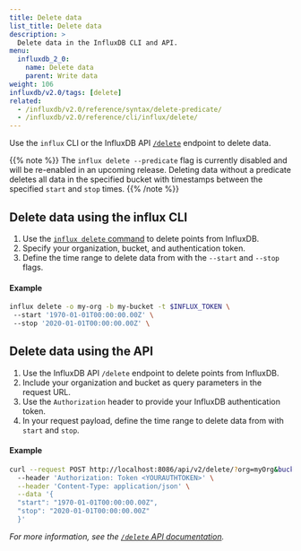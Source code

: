 ```yaml
---
title: Delete data
list_title: Delete data
description: >
  Delete data in the InfluxDB CLI and API.
menu:
  influxdb_2_0:
    name: Delete data
    parent: Write data
weight: 106
influxdb/v2.0/tags: [delete]
related:
  - /influxdb/v2.0/reference/syntax/delete-predicate/
  - /influxdb/v2.0/reference/cli/influx/delete/
---
```

<!--
## Delete data in the InfluxDB UI

Delete data from buckets you've created. You cannot delete data from system buckets.

### Delete data from buckets

1. Click **Load Data** in the navigation bar.

    {{< nav-icon "load data" >}}

2. Select **Buckets**.
3. Next to the bucket with data you want to delete, click **Delete Data by Filter**.
4. In the **Delete Data** window that appears:
  - Select a **Target Bucket** to delete data from.
  - Enter a **Time Range** to delete data from.
  - Click **+ Add Filter** to filter by tag key and value pair.
  - Select **I understand that this cannot be undone**.
5. Click **Confirm Delete** to delete the selected data.

### Delete data from the Data Explorer

1. Click the **Data Explorer** icon in the sidebar.

    {{< nav-icon "data-explorer" >}}

2. Click **Delete Data** in the top navigation bar.
3. In the **Delete Data** window that appears:
  - Select a **Target Bucket** to delete data from.
  - Enter a **Time Range** to delete data from.
  - Click **+ Add Filter** to filter by tag key-value pairs.
  - Select **I understand that this cannot be undone**.
4. Click **Confirm Delete** to delete the selected data.
!-->

Use the `influx` CLI or the InfluxDB API [`/delete`](/influxdb/v2.0/api/#/paths/~1delete/post) endpoint to delete data.

{{% note %}}
The `influx delete --predicate` flag is currently disabled and will be re-enabled in an upcoming release. Deleting data without a predicate deletes all data in the specified bucket with timestamps between the specified `start` and `stop` times.
{{% /note %}}

## Delete data using the influx CLI

1. Use the [`influx delete` command](/influxdb/v2.0/reference/cli/influx/delete/) to delete points from InfluxDB.
2. Specify your organization, bucket, and authentication token.
3. Define the time range to delete data from with the `--start` and `--stop` flags.

#### Example

```sh
influx delete -o my-org -b my-bucket -t $INFLUX_TOKEN \
 --start '1970-01-01T00:00:00.00Z' \
 --stop '2020-01-01T00:00:00.00Z' \
```

## Delete data using the API

1. Use the InfluxDB API `/delete` endpoint to delete points from InfluxDB.
2. Include your organization and bucket as query parameters in the request URL.
3. Use the `Authorization` header to provide your InfluxDB authentication token.
4. In your request payload, define the time range to delete data from with `start` and `stop`.

#### Example

```sh
curl --request POST http://localhost:8086/api/v2/delete/?org=myOrg&bucket=myBucket \
  --header 'Authorization: Token <YOURAUTHTOKEN>' \
  --header 'Content-Type: application/json' \
  --data '{
  "start": "1970-01-01T00:00:00.00Z",
  "stop": "2020-01-01T00:00:00.00Z"
  }'
```
   _For more information, see the [`/delete` API documentation](/influxdb/v2.0/api/#/paths/~1delete/post)._
